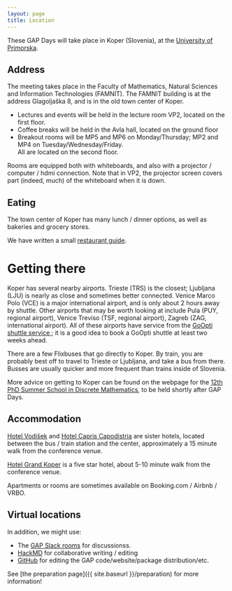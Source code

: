 ```yaml
---
layout: page
title: Location
---
```

These GAP Days will take place in Koper (Slovenia),
at the [University of Primorska](https://www.upr.si/).

<!--
<p style="color:red; font-style: italic;">CAUTION: THIS IS A PREVIEW AND THINGS ARE NOT FINAL YET</p>
-->

## Address

The meeting takes place in the Faculty of Mathematics, Natural Sciences and Information Technologies (FAMNIT).  The FAMNIT building is at the address Glagoljaška 8, and is in the old town center of Koper.

<ul>

 <li>Lectures and events will be held in the lecture room VP2, located on the first floor.</li>

 <li>Coffee breaks will be held in the Avla hall, located on the ground floor</li>

 <li>Breakout rooms will be MP5 and MP6 on Monday/Thursday; MP2 and MP4 on Tuesday/Wednesday/Friday.<br/>  All are located on the second floor.</li>
 
</ul>

Rooms are equipped both with whiteboards, and also with a projector / computer / hdmi connection.  Note that in VP2, the projector screen covers part (indeed, much) of the whiteboard when it is down.  

## Eating
The town center of Koper has many lunch / dinner options, as well as bakeries and grocery stores.

We have written a small [restaurant guide](https://osebje.famnit.upr.si/~russ.woodroofe/restaurants/).

# Getting there
Koper has several nearby airports.  Trieste (TRS) is the closest; Ljubljana (LJU) is nearly as close and sometimes better connected.  Venice Marco Polo (VCE) is a major international airport, and is only about 2 hours away by shuttle.  Other airports that may be worth looking at include Pula (PUY, regional airport), Venice Treviso (TSF, regional airport), Zagreb (ZAG, international airport).  All of these airports have service from the [GoOpti shuttle service ](https://www.goopti.com/en/); it is a good idea to book a GoOpti shuttle at least two weeks ahead.

There are a few Flixbuses that go directly to Koper.  By train, you are probably best off to travel to Trieste or Ljubljana, and take a bus from there.  Busses are usually quicker and more frequent than trains inside of Slovenia.

More advice on getting to Koper can be found on the webpage for the [12th PhD Summer School in Discrete Mathematics](https://conferences.famnit.upr.si/event/33/page/290-getting-to-koper), to be held shortly after GAP Days.

<!--
[University website with travel suggestions.](https://rptu.de/en/routes-and-means-of-transport).

 48 in floor 4 (which is the second above ground...)
- room 436: main room
- room 419: secondary room
- room 430: office of Max Horn
- online / hybrid: [Gather.town meeting room](https://app.gather.town/app/8v9jQV7Yeftv5bz1/GAPDays)
-->

## Accommodation
[Hotel Vodišek](https://www.hotel-vodisek.com/web/en/home/) and [Hotel Capris Capodistria](https://hotel-capodistria.com/) are sister hotels, located between the bus / train station and the center, approximately a 15 minute walk from the conference venue.

[Hotel Grand Koper](https://www.grandkoper.com/) is a five star hotel, about 5-10 minute walk from the conference venue.

Apartments or rooms are sometimes available on Booking.com / Airbnb / VRBO.

<!--
## Restaurants

TODO: recommend some restaurants
-->

## Virtual locations

In addition, we might use:
- The [GAP Slack rooms](https://gap-system.org/slack) for discussionss.
- [HackMD](https://hackmd.io) for collaborative writing / editing
- [GitHub](https://github.com) for editing the GAP code/website/package distribution/etc.

See [the preparation page]({{ site.baseurl }}/preparation) for more information!
